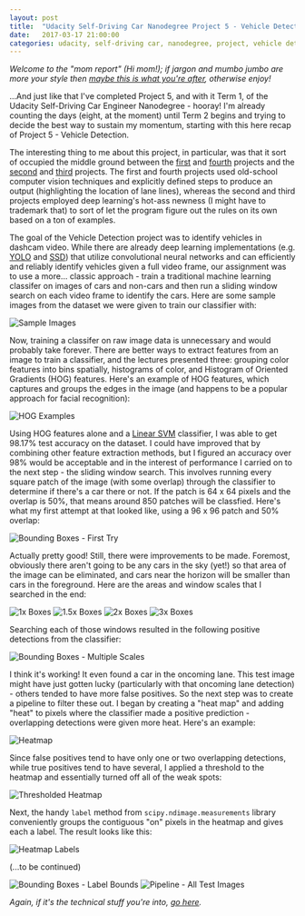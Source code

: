 ```yaml
---
layout: post
title:  "Udacity Self-Driving Car Nanodegree Project 5 - Vehicle Detection"
date:   2017-03-17 21:00:00 
categories: udacity, self-driving car, nanodegree, project, vehicle detection, machine learning, computer vision
---
```


*Welcome to the "mom report" (Hi mom!); if jargon and mumbo jumbo are more your style then [maybe this is what you're after](https://github.com/jeremy-shannon/CarND-Vehicle-Detection), otherwise enjoy!*

[//]: # (Image References)
[image1]: https://github.com/jeremy-shannon/CarND-Vehicle-Detection/blob/master/output_images/01_random_data_grid.png
[image2]: https://github.com/jeremy-shannon/CarND-Vehicle-Detection/blob/master/output_images/02_hog_visualization.png
[image3]: https://github.com/jeremy-shannon/CarND-Vehicle-Detection/blob/master/output_images/03_detections.png
[image4]: https://github.com/jeremy-shannon/CarND-Vehicle-Detection/blob/master/output_images/04_boxes_1.png
[image5]: https://github.com/jeremy-shannon/CarND-Vehicle-Detection/blob/master/output_images/05_boxes_2.png
[image6]: https://github.com/jeremy-shannon/CarND-Vehicle-Detection/blob/master/output_images/06_boxes_3.png
[image6a]: https://github.com/jeremy-shannon/CarND-Vehicle-Detection/blob/master/output_images/06a_boxes_4.png
[image7]: https://github.com/jeremy-shannon/CarND-Vehicle-Detection/blob/master/output_images/07_all_detections.png
[image8]: https://github.com/jeremy-shannon/CarND-Vehicle-Detection/blob/master/output_images/08_heatmap.png
[image9]: https://github.com/jeremy-shannon/CarND-Vehicle-Detection/blob/master/output_images/09_heatmap_threshold.png
[image10]: https://github.com/jeremy-shannon/CarND-Vehicle-Detection/blob/master/output_images/10_label_heatmap.png
[image11]: https://github.com/jeremy-shannon/CarND-Vehicle-Detection/blob/master/output_images/11_final_boxes.png
[image12]: https://github.com/jeremy-shannon/CarND-Vehicle-Detection/blob/master/output_images/12_all_test_detects.png
[video1]: https://github.com/jeremy-shannon/CarND-Vehicle-Detection/blob/master/test_video_out.mp4
[video2]: https://github.com/jeremy-shannon/CarND-Vehicle-Detection/blob/master/test_video_out_2.mp4
[video3]: https://github.com/jeremy-shannon/CarND-Vehicle-Detection/blob/master/project_video_out.mp4

...And just like that I've completed Project 5, and with it Term 1, of the Udacity Self-Driving Car Engineer Nanodegree - hooray! I'm already counting the days (eight, at the moment) until Term 2 begins and trying to decide the best way to sustain my momentum, starting with this here recap of Project 5 - Vehicle Detection.

The interesting thing to me about this project, in particular, was that it sort of occupied the middle ground between the [first](http://jeremyshannon.com/2016/12/23/udacity-sdcnd-finding-lane-lines.html) and [fourth](http://jeremyshannon.com/2017/03/03/udacity-sdcnd-advanced-lane-finding.html) projects and the [second](http://jeremyshannon.com/2017/01/13/udacity-sdcnd-traffic-sign-classifier.html) and [third](http://jeremyshannon.com/2017/02/10/udacity-sdcnd-behavioral-cloning.html) projects. The first and fourth projects used old-school computer vision techniques and explicitly defined steps to produce an output (highlighting the location of lane lines), whereas the second and third projects employed deep learning's hot-ass newness (I might have to trademark that) to sort of let the program figure out the rules on its own based on a ton of examples. 

The goal of the Vehicle Detection project was to identify vehicles in dashcam video. While there are already deep learning implementations (e.g. [YOLO](https://pjreddie.com/darknet/yolo/) and [SSD](http://www.cs.unc.edu/~wliu/papers/ssd.pdf)) that utilize convolutional neural networks and can efficiently and reliably identify vehicles given a full video frame, our assignment was to use a more... classic approach - train a traditional machine learning classifer on images of cars and non-cars and then run a sliding window search on each video frame to identify the cars. Here are some sample images from the dataset we were given to train our classifier with:

![Sample Images][image1]

Now, training a classifer on raw image data is unnecessary and would probably take forever. There are better ways to extract features from an image to train a classifier, and the lectures presented three: grouping color features into bins spatially, histograms of color, and Histogram of Oriented Gradients (HOG) features. Here's an example of HOG features, which captures and groups the edges in the image (and happens to be a popular approach for facial recognition):

![HOG Examples][image2]

Using HOG features alone and a [Linear SVM](https://en.wikipedia.org/wiki/Support_vector_machine#Linear_SVM) classifier, I was able to get 98.17% test accuracy on the dataset. I could have improved that by combining other feature extraction methods, but I figured an accuracy over 98% would be acceptable and in the interest of performance I carried on to the next step - the sliding window search. This involves running every square patch of the image (with some overlap) through the classifier to determine if there's a car there or not. If the patch is 64 x 64 pixels and the overlap is 50%, that means around 850 patches will be classfied. Here's what my first attempt at that looked like, using a 96 x 96 patch and 50% overlap:

![Bounding Boxes - First Try][image3]

Actually pretty good! Still, there were improvements to be made. Foremost, obviously there aren't going to be any cars in the sky (yet!) so that area of the image can be eliminated, and cars near the horizon will be smaller than cars in the foreground. Here are the areas and window scales that I searched in the end:

![1x Boxes][image4]
![1.5x Boxes][image5]
![2x Boxes][image6]
![3x Boxes][image6a]

Searching each of those windows resulted in the following positive detections from the classifier:

![Bounding Boxes - Multiple Scales][image7]

I think it's working! It even found a car in the oncoming lane. This test image might have just gotten lucky (particularly with that oncoming lane detection) - others tended to have more false positives. So the next step was to create a pipeline to filter these out. I began by creating a "heat map" and adding "heat" to pixels where the classifier made a positive prediction - overlapping detections were given more heat. Here's an example:

![Heatmap][image8]

Since false positives tend to have only one or two overlapping detections, while true positives tend to have several, I applied a threshold to the heatmap and essentially turned off all of the weak spots:

![Thresholded Heatmap][image9]

Next, the handy `label` method from `scipy.ndimage.measurements` library conveniently groups the contiguous "on" pixels in the heatmap and gives each a label. The result looks like this:

![Heatmap Labels][image10]

(...to be continued)

![Bounding Boxes - Label Bounds][image11]
![Pipeline - All Test Images][image12]

*Again, if it's the technical stuff you're into, [go here](https://github.com/jeremy-shannon/CarND-Vehicle-Detection).*

